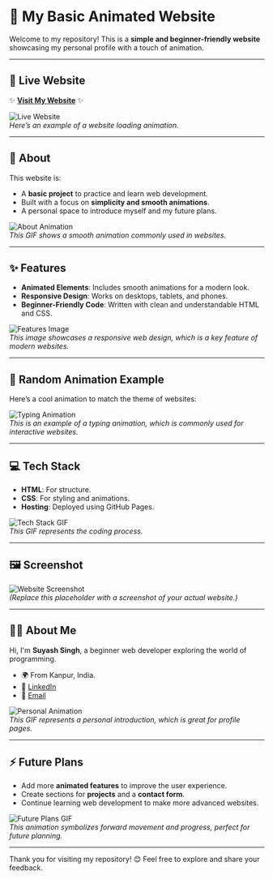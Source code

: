 # 🌟 My Basic Animated Website

Welcome to my repository! This is a **simple and beginner-friendly website** showcasing my personal profile with a touch of animation.

---

## 🚀 Live Website
✨ **[Visit My Website](https://yourwebsite.com)** ✨  

![Live Website](https://gifyard.com/wp-content/uploads/2023/04/Tumblr.gif)  
*Here’s an example of a website loading animation.*

---

## 📜 About
This website is:
- A **basic project** to practice and learn web development.
- Built with a focus on **simplicity and smooth animations**.
- A personal space to introduce myself and my future plans.

![About Animation](https://i.pinimg.com/originals/2a/53/65/2a53651a35816f499270d8275fd5318f.gif)  
*This GIF shows a smooth animation commonly used in websites.*

---

## ✨ Features
- **Animated Elements**: Includes smooth animations for a modern look.
- **Responsive Design**: Works on desktops, tablets, and phones.
- **Beginner-Friendly Code**: Written with clean and understandable HTML and CSS.

![Features Image](https://www.searchenginejournal.com/wp-content/uploads/2021/10/responsive-web-design-1-61f01c4b64c5f-sej.png)  
*This image showcases a responsive web design, which is a key feature of modern websites.*

---

## 🎥 Random Animation Example
Here’s a cool animation to match the theme of websites:

![Typing Animation](https://media.giphy.com/media/l0HlJO6BtkFltxvVm/giphy.gif)  
*This is an example of a typing animation, which is commonly used for interactive websites.*

---

## 💻 Tech Stack
- **HTML**: For structure.
- **CSS**: For styling and animations.
- **Hosting**: Deployed using GitHub Pages.

![Tech Stack GIF](https://media.giphy.com/media/3o7btK1ZkgxgD0JpZ2/giphy.gif)  
*This GIF represents the coding process.*

---

## 🖼️ Screenshot
![Website Screenshot](https://via.placeholder.com/600x300.png?text=Your+Website+Screenshot)  
*(Replace this placeholder with a screenshot of your actual website.)*

---

## 🧑‍💻 About Me
Hi, I'm **Suyash Singh**, a beginner web developer exploring the world of programming.  
- 🌍 From Kanpur, India.  
- 💼 [LinkedIn](https://www.linkedin.com/in/suyash-singh-0b38642b7)  
- 📧 [Email](mailto:singhsuyash012@gmail.com)  

![Personal Animation](https://media.giphy.com/media/l0MYrqVqhtLnlpUjm/giphy.gif)  
*This GIF represents a personal introduction, which is great for profile pages.*

---

## ⚡ Future Plans
- Add more **animated features** to improve the user experience.
- Create sections for **projects** and a **contact form**.
- Continue learning web development to make more advanced websites.

![Future Plans GIF](https://media.giphy.com/media/26BGd8ntv6ae9ajbG/giphy.gif)  
*This animation symbolizes forward movement and progress, perfect for future planning.*

---

Thank you for visiting my repository! 😊 Feel free to explore and share your feedback.
